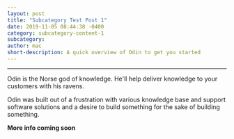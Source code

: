```yaml
---
layout: post
title: "Subcategory Test Post 1"
date: 2019-11-05 08:44:38 -0400
category: subcategory-content-1
subcategory:
author: mac
short-description: A quick overview of Odin to get you started
---
```


-----

Odin is the Norse god of knowledge. He'll help deliver knowledge to your customers with his ravens.

Odin was built out of a frustration with various knowledge base and support software solutions and a desire to build something for the sake of building something.

**More info coming soon**

